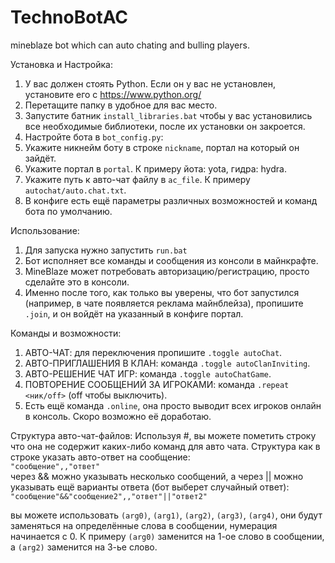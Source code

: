 # TechnoBotAC
mineblaze bot which can auto chating and bulling players.

Установка и Настройка:
1. У вас должен стоять Python. Если он у вас не установлен, установите его с https://www.python.org/
2. Перетащите папку в удобное для вас место.
3. Запустите батник ``install_libraries.bat`` чтобы у вас установились все необходимые библиотеки, после их установки он закроется.
4. Настройте бота в ``bot_config.py``:
  1. Укажите никнейм боту в строке ``nickname``, портал на который он зайдёт.
  2. Укажите портал в ``portal``. К примеру йота: yota, гидра: hydra.
  3. Укажите путь к авто-чат файлу в ``ac_file``. К примеру ``autochat/auto.chat.txt``.
  4. В конфиге есть ещё параметры различных возможностей и команд бота по умолчанию.

Использование:
1. Для запуска нужно запустить ``run.bat``
2. Бот исполняет все команды и сообщения из консоли в майнкрафте.
3. MineBlaze может потребовать авторизацию/регистрацию, просто сделайте это в консоли.
4. Именно после того, как только вы уверены, что бот запустился (например, в чате появляется реклама майнблейза), пропишите ``.join``, и он войдёт на указанный в конфиге портал.

Команды и возможности:
1. АВТО-ЧАТ: для переключения пропишите ``.toggle autoChat``.
2. АВТО-ПРИГЛАШЕНИЯ В КЛАН: команда ``.toggle autoClanInviting``.
3. АВТО-РЕШЕНИЕ ЧАТ ИГР: команда ``.toggle autoChatGame``.
4. ПОВТОРЕНИЕ СООБЩЕНИЙ ЗА ИГРОКАМИ: команда ``.repeat <ник/off>`` (off чтобы выключить).
5. Есть ещё команда ``.online``, она просто выводит всех игроков онлайн в консоль. Скоро возможно её доработаю.

Структура авто-чат-файлов:
Используя #, вы можете пометить строку что она не содержит каких-либо команд для авто чата.
Структура как в строке указать авто-ответ на сообщение:\
``"сообщение",,"ответ"``\
через && можно указывать несколько сообщений, а через || можно указывать ещё варианты ответа (бот выберет случайный ответ):\
``"сообщение"&&"сообщение2",,"ответ"||"ответ2"``

вы можете использовать ``(arg0)``, ``(arg1)``, ``(arg2)``, ``(arg3)``, ``(arg4)``, они будут заменяться на определённые слова в сообщении, нумерация начинается с 0. К примеру ``(arg0)`` заменится на 1-ое слово в сообщении, а ``(arg2)`` заменится на 3-ье слово.
